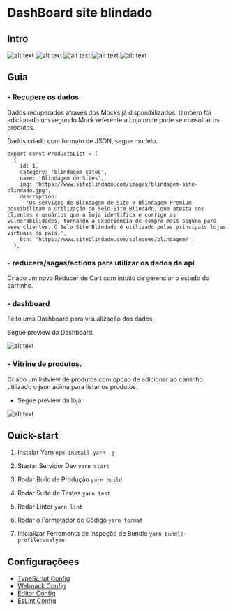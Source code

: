# **DashBoard site blindado**

## **Intro**



![alt text](https://badgen.net/github/checks/styfle/packagephobia/main)  ![alt text](https://badgen.net/github/status/micromatch/micromatch/4.0.1)  ![alt text](https://badgen.net/github/status/zeit/hyper/master/ci)  ![alt text](https://badgen.net/github/license/micromatch/micromatch)  ![alt text](https://badgen.net/npm/types/tslib)


## **Guia**

### - Recupere os dados
Dados recuperados através dos Mocks já disponibilizados.
também foi adicionado um segundo Mock referente a Loja onde pode se consultar os produtos.

Dados criado com formato de JSON, segue modelo.

```
export const ProductsList = [
  {
    id: 1,
    category: 'blindagem_sites',
    name: 'Blindagem de Sites',
    img: 'https://www.siteblindado.com/images/blindagem-site-blindado.jpg',
    description:
      'Os serviços de Blindagem de Site e Blindagem Premium possibilitam a utilização do Selo Site Blindado, que atesta aos clientes e usuários que a loja identifica e corrige as vulnerabilidades, tornando a experiência de compra mais segura para seus clientes. O Selo Site Blindado é utilizado pelas principais lojas virtuais do país.',
    btn: 'https://www.siteblindado.com/solucoes/blindagem/',
  },
```



### - reducers/sagas/actions para utilizar os dados da api
Criado um novo Reducer de Cart com intuito de gerenciar o estado do carrinho.



### - dashboard
Feito uma Dashboard para visualização dos dados.

Segue preview da Dashboard.

![alt text](https://i.ibb.co/yWJw6gB/Captura-de-Tela-2020-11-04-a-s-14-58-57.png)


### - Vitrine de produtos.

Criado um listview de produtos com opcao de adicionar ao carrinho.
utilizado o json acima para listar os produtos.

 - Segue preview da loja:

  
![alt text](https://i.ibb.co/vLc8H9Q/Captura-de-Tela-2020-11-04-a-s-14-59-10.png)


## **Quick-start**

1. Instalar Yarn
`npm install yarn -g`

3. Startar Servidor Dev
`yarn start`

4. Rodar Build de Produção
`yarn build`

5. Rodar Suite de Testes
`yarn test`

6. Rodar Linter
`yarn lint`

7. Rodar o Formatador de Código
`yarn format`

8. Inicializar Ferramenta de Inspeção de Bundle
`yarn bundle-profile:analyze`

## **Configuraçõees**

* [TypeScript Config](./tsconfig.json)
* [Webpack Config](./config/webpack.config.js)
* [Editor Config](./.editorconfig)
* [EsLint Config](./.eslintrc.js)
